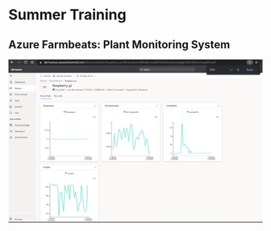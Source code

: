 # Summer Training
## Azure Farmbeats: Plant Monitoring System

![Azure IoT Central Dashboard](https://github.com/Anurag-0-1-A/fbeats/blob/main/2021-11-04%20(2).png?raw=true)
